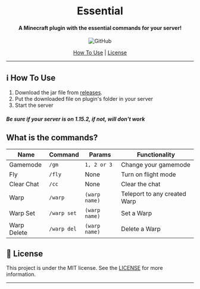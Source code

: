 
<h1 align="center">
    Essential
</h1>

<h4 align="center">
 A Minecraft plugin with the essential commands for your server!
</h4>
<p align="center">
  <img alt="GitHub" src="https://img.shields.io/github/license/vitogd/Essential.svg">
</p>

<p align="center">
  <a href="#information_source-how-to-use">How To Use</a> 
  |
  <a href="#memo-license">License</a>
</p>

---

## :information_source: How To Use

 1. Download the jar file from [releases](https://github.com/vitogd/Essential/releases/tag/release).
2. Put the downloaded file on plugin's folder in your server
3. Start the server

##### Be sure if your server is on 1.15.2, if not, will don't work

## What is the commands?

| Name| Command | Params           | Functionality             |
| ------ | -------- | ---------------- | ------------------ |
| Gamemode    | `/gm` | `1, 2 or 3` | Change your gamemode |
| Fly | `/fly` | None | Turn on flight mode |
| Clear Chat | `/cc` | None | Clear the chat |
| Warp | `/warp` | `(warp name)` | Teleport to any created Warp |
| Warp Set | `/warp set` | `(warp name)` | Set a Warp |
| Warp Delete | `/warp del` | `(warp name)` | Delete a Warp |

## :memo: License

This project is under the MIT license. See the [LICENSE](https://github.com/vitogd/Essential/blob/master/LICENSE) for more information.

---

